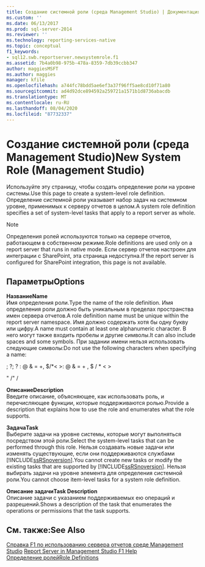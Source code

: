 ```yaml
---
title: Создание системной роли (среда Management Studio) | Документация Майкрософт
ms.custom: ''
ms.date: 06/13/2017
ms.prod: sql-server-2014
ms.reviewer: ''
ms.technology: reporting-services-native
ms.topic: conceptual
f1_keywords:
- sql12.swb.reportserver.newsystemrole.f1
ms.assetid: 7b4a0b98-975b-478a-8359-7db39ccbb347
author: maggiesMSFT
ms.author: maggies
manager: kfile
ms.openlocfilehash: a744fc78bdd5ae6ef3a37f96ff5ae8cd10f71a80
ms.sourcegitcommit: ad4d92dce894592a259721a1571b1d8736abacdb
ms.translationtype: MT
ms.contentlocale: ru-RU
ms.lasthandoff: 08/04/2020
ms.locfileid: "87732337"
---
```

# <a name="new-system-role-management-studio"></a><span data-ttu-id="bf754-102">Создание системной роли (среда Management Studio)</span><span class="sxs-lookup"><span data-stu-id="bf754-102">New System Role (Management Studio)</span></span>
  <span data-ttu-id="bf754-103">Используйте эту страницу, чтобы создать определение роли на уровне системы.</span><span class="sxs-lookup"><span data-stu-id="bf754-103">Use this page to create a system-level role definition.</span></span> <span data-ttu-id="bf754-104">Определение системной роли указывает набор задач на системном уровне, применимых к серверу отчетов в целом.</span><span class="sxs-lookup"><span data-stu-id="bf754-104">A system role definition specifies a set of system-level tasks that apply to a report server as whole.</span></span>  
  
> [!NOTE]  
>  <span data-ttu-id="bf754-105">Определения ролей используются только на сервере отчетов, работающем в собственном режиме.</span><span class="sxs-lookup"><span data-stu-id="bf754-105">Role definitions are used only on a report server that runs in native mode.</span></span> <span data-ttu-id="bf754-106">Если сервер отчетов настроен для интеграции с SharePoint, эта страница недоступна.</span><span class="sxs-lookup"><span data-stu-id="bf754-106">If the report server is configured for SharePoint integration, this page is not available.</span></span>  
  
## <a name="options"></a><span data-ttu-id="bf754-107">Параметры</span><span class="sxs-lookup"><span data-stu-id="bf754-107">Options</span></span>  
 <span data-ttu-id="bf754-108">**Название**</span><span class="sxs-lookup"><span data-stu-id="bf754-108">**Name**</span></span>  
 <span data-ttu-id="bf754-109">Имя определения роли.</span><span class="sxs-lookup"><span data-stu-id="bf754-109">Type the name of the role definition.</span></span> <span data-ttu-id="bf754-110">Имя определения роли должно быть уникальным в пределах пространства имен сервера отчетов.</span><span class="sxs-lookup"><span data-stu-id="bf754-110">A role definition name must be unique within the report server namespace.</span></span> <span data-ttu-id="bf754-111">Имя должно содержать хотя бы одну букву или цифру.</span><span class="sxs-lookup"><span data-stu-id="bf754-111">A name must contain at least one alphanumeric character.</span></span> <span data-ttu-id="bf754-112">В него могут также входить пробелы и другие символы.</span><span class="sxs-lookup"><span data-stu-id="bf754-112">It can also include spaces and some symbols.</span></span> <span data-ttu-id="bf754-113">При задании имени нельзя использовать следующие символы:</span><span class="sxs-lookup"><span data-stu-id="bf754-113">Do not use the following characters when specifying a name:</span></span>  
  
 <span data-ttu-id="bf754-114">; ?</span><span class="sxs-lookup"><span data-stu-id="bf754-114">; ?</span></span> <span data-ttu-id="bf754-115">: \@ & = +, $/\*\< ></span><span class="sxs-lookup"><span data-stu-id="bf754-115">: \@ & = + , $ / \* \< ></span></span>  
  
 <span data-ttu-id="bf754-116">" /</span><span class="sxs-lookup"><span data-stu-id="bf754-116">" /</span></span>  
  
 <span data-ttu-id="bf754-117">**Описание**</span><span class="sxs-lookup"><span data-stu-id="bf754-117">**Description**</span></span>  
 <span data-ttu-id="bf754-118">Введите описание, объясняющее, как использовать роль, и перечисляющее функции, которые поддерживаются ролью.</span><span class="sxs-lookup"><span data-stu-id="bf754-118">Provide a description that explains how to use the role and enumerates what the role supports.</span></span>  
  
 <span data-ttu-id="bf754-119">**Задача**</span><span class="sxs-lookup"><span data-stu-id="bf754-119">**Task**</span></span>  
 <span data-ttu-id="bf754-120">Выберите задачи на уровне системы, которые могут выполняться посредством этой роли.</span><span class="sxs-lookup"><span data-stu-id="bf754-120">Select the system-level tasks that can be performed through this role.</span></span> <span data-ttu-id="bf754-121">Нельзя создавать новые задачи или изменять существующие, если они поддерживаются службами [!INCLUDE[ssRSnoversion](../../includes/ssrsnoversion-md.md)].</span><span class="sxs-lookup"><span data-stu-id="bf754-121">You cannot create new tasks or modify the existing tasks that are supported by [!INCLUDE[ssRSnoversion](../../includes/ssrsnoversion-md.md)].</span></span> <span data-ttu-id="bf754-122">Нельзя выбирать задачи на уровне элемента для определения системной роли.</span><span class="sxs-lookup"><span data-stu-id="bf754-122">You cannot choose item-level tasks for a system role definition.</span></span>  
  
 <span data-ttu-id="bf754-123">**Описание задачи**</span><span class="sxs-lookup"><span data-stu-id="bf754-123">**Task Description**</span></span>  
 <span data-ttu-id="bf754-124">Описание задачи с указанием поддерживаемых ею операций и разрешений.</span><span class="sxs-lookup"><span data-stu-id="bf754-124">Shows a description of the task that enumerates the operations or permissions that the task supports.</span></span>  
  
## <a name="see-also"></a><span data-ttu-id="bf754-125">См. также:</span><span class="sxs-lookup"><span data-stu-id="bf754-125">See Also</span></span>  
 <span data-ttu-id="bf754-126">[Справка F1 по использованию сервера отчетов среде Management Studio](report-server-in-management-studio-f1-help.md) </span><span class="sxs-lookup"><span data-stu-id="bf754-126">[Report Server in Management Studio F1 Help](report-server-in-management-studio-f1-help.md) </span></span>  
 [<span data-ttu-id="bf754-127">Определение ролей</span><span class="sxs-lookup"><span data-stu-id="bf754-127">Role Definitions</span></span>](../security/role-definitions.md)  
  
  
